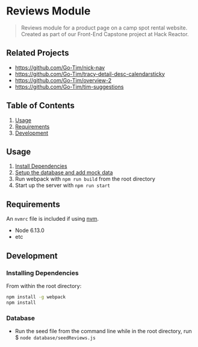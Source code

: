# Reviews Module

> Reviews module for a product page on a camp spot rental website. Created as part of our Front-End Capstone project at Hack Reactor.

## Related Projects

  - https://github.com/Go-Tim/nick-nav
  - https://github.com/Go-Tim/tracy-detail-desc-calendarsticky
  - https://github.com/Go-Tim/overview-2
  - https://github.com/Go-Tim/tim-suggestions

## Table of Contents

1. [Usage](#usage)
2. [Requirements](#requirements)
3. [Development](#development)

## Usage

1. [Install Dependencies](#installing-dependencies)
2. [Setup the database and add mock data](#database)
3. Run webpack with ```npm run build``` from the root directory
4. Start up the server with ```npm run start```

## Requirements

An `nvmrc` file is included if using [nvm](https://github.com/creationix/nvm).

- Node 6.13.0
- etc

## Development

### Installing Dependencies

From within the root directory:

```sh
npm install -g webpack
npm install
```

### Database
- Run the seed file from the command line while in the root directory, run $ ```node database/seedReviews.js```
